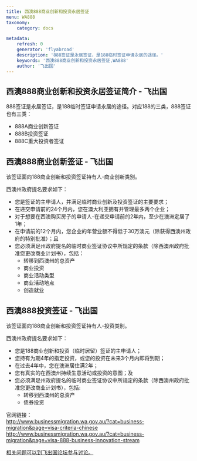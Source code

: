 ```yaml
---
title: 西澳888商业创新和投资永居签证
menu: WA888
taxonomy:
    category: docs

metadata:
    refresh: 0
    generator: 'flyabroad'
    description: '888签证是永居签证，是188临时签证申请永居的途径。'
    keywords: '西澳888商业创新和投资永居签证,WA888'
    author: '飞出国'
---
```


## 西澳888商业创新和投资永居签证简介 - 飞出国 ##

888签证是永居签证，是188临时签证申请永居的途径。对应188的三类，888签证也有三类：

- 888A商业创新签证
- 888B投资签证
- 888C重大投资者签证


## 西澳888商业创新签证 - 飞出国 ##

该签证面向188商业创新和投资签证持有人-商业创新类别。

西澳州政府提名要求如下：

- 您是签证的主申请人，并满足临时商业创新及投资签证的主要要求；
- 在递交申请前的24个月内，您在澳大利亚拥有并管理最多两个企业；
- 对于想要在西澳购买房子的申请人-在递交申请前的2年内，至少在澳洲定居了1年；
- 在申请前的12个月内，您企业的年营业额不得低于30万澳元（除获得西澳州政府的特别批准）；且
- 您必须满足州政府提名的临时商业签证协议中所规定的条款（除西澳州政府批准您更改商业计划书），包括：
	- 转移到西澳州的总资产
	- 商业投资
	- 商业活动类型
	- 商业活动地点
	- 创造就业

## 西澳888投资签证 - 飞出国 ##

该签证面向188商业创新和投资签证持有人-投资类别。

西澳州政府提名要求如下：

- 您是188商业创新和投资（临时居留）签证的主申请人；
- 您持有为期4年的指定投资，或您的投资在未来3个月内即将到期；
- 在过去4年中，您在澳洲居住满2年；
- 您有真实的在西澳州持续生意活动或投资的意图；及
- 您必须满足州政府提名的临时商业签证协议中所规定的条款（除西澳州政府批准您更改商业计划书），包括:
	- 转移到西澳州的总资产
	- 债券投资

官网链接：  
http://www.businessmigration.wa.gov.au/?cat=business-migration&page=visa-criteria-chinese  
http://www.businessmigration.wa.gov.au/?cat=business-migration&page=visa-888-business-innovation-stream

[相关问题可以到飞出国论坛参与讨论。](http://bbs.fcgvisa.com/t/17793?target=_blank)